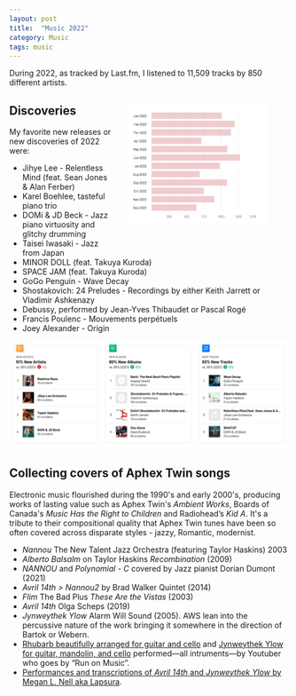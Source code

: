 ```yaml
---
layout: post
title:  "Music 2022"
category: Music
tags: music
---
```


During 2022, as tracked by Last.fm, I listened to 11,509 tracks by 850 different artists.

<figure style="float: right; margin-left: 2em; margin-bottom: 2em; height: 50%; width: 50%; ">
  <a href="https://www.last.fm/user/cbare/library/albums?from=2022-01-01&rangetype=year" target="_blank">
    <img
      src="/images/music/music-2022-counts.png"
      alt="Tracks listened in 2022"
      >
  </a>
</figure>


## Discoveries

My favorite new releases or new discoveries of 2022 were:

- Jihye Lee - Relentless Mind (feat. Sean Jones & Alan Ferber)
- Karel Boehlee, tasteful piano trio
- DOMi & JD Beck - Jazz piano virtuosity and glitchy drumming
-  Taisei Iwasaki - Jazz from Japan
  - MINOR DOLL (feat. Takuya Kuroda)
  - SPACE JAM (feat. Takuya Kuroda)
- GoGo Penguin - Wave Decay
- Shostakovich: 24 Preludes - Recordings by either Keith Jarrett or Vladimir Ashkenazy
- Debussy, performed by Jean-Yves Thibaudet or Pascal Rogé
- Francis Poulenc - Mouvements perpétuels
- Joey Alexander - Origin

![New listening 2022](../images/music/listening-2022-new.png)


## Collecting covers of Aphex Twin songs

Electronic music flourished during the 1990's and early 2000's, producing works of lasting value such as Aphex Twin's _Ambient Works_, Boards of Canada's _Music Has the Right to Children_ and Radiohead’s _Kid A_. It's a tribute to their compositional quality that Aphex Twin tunes have been so often covered across disparate styles - jazzy, Romantic, modernist.

- _Nannou_ The New Talent Jazz Orchestra (featuring Taylor Haskins) 2003
- _Alberto Balsalm_ on Taylor Haskins _Recombination_ (2009)
- _NANNOU_ and _Polynomial - C_ covered by Jazz pianist Dorian Dumont (2021)
- _Avril 14th > Nannou2_ by Brad Walker	Quintet (2014)
- _Flim_ The Bad Plus _These Are the Vistas_ (2003)
- _Avril 14th_ Olga Scheps (2019)
- _Jynweythek Ylow_ Alarm Will Sound (2005). AWS lean into the percussive nature of the work bringing it somewhere in the direction of Bartok or Webern.
- [Rhubarb beautifully arranged for guitar and cello][101] and [Jynweythek Ylow for guitar, mandolin, and cello][102] performed—all intruments—by Youtuber who goes by “Run on Music”.
- [Performances and transcriptions of _Avril 14th_ and _Jynweythek Ylow_ by Megan L. Nell aka Lapsura][103].


[101]: https://www.youtube.com/watch?v=p9aSv8_8JmE
[102]: https://www.youtube.com/watch?v=zYhcA_VLr3o
[103]: https://www.lapsura.com/music/index.php?artist=AFX
